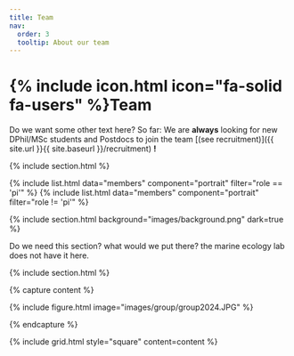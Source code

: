 ```yaml
---
title: Team
nav:
  order: 3
  tooltip: About our team
---
```


# {% include icon.html icon="fa-solid fa-users" %}Team

Do we want some other text here? So far:
We are **always** looking for new DPhil/MSc students and Postdocs to join the team [(see recruitment)]({{ site.url }}{{ site.baseurl }}/recruitment) **!**

{% include section.html %}

{% include list.html data="members" component="portrait" filter="role == 'pi'" %}
{% include list.html data="members" component="portrait" filter="role != 'pi'" %}

{% include section.html background="images/background.png" dark=true %}

Do we need this section? what would we put there? the marine ecology lab does not have it here.

{% include section.html %}

{% capture content %}

{% include figure.html image="images/group/group2024.JPG" %}

{% endcapture %}

{% include grid.html style="square" content=content %}
